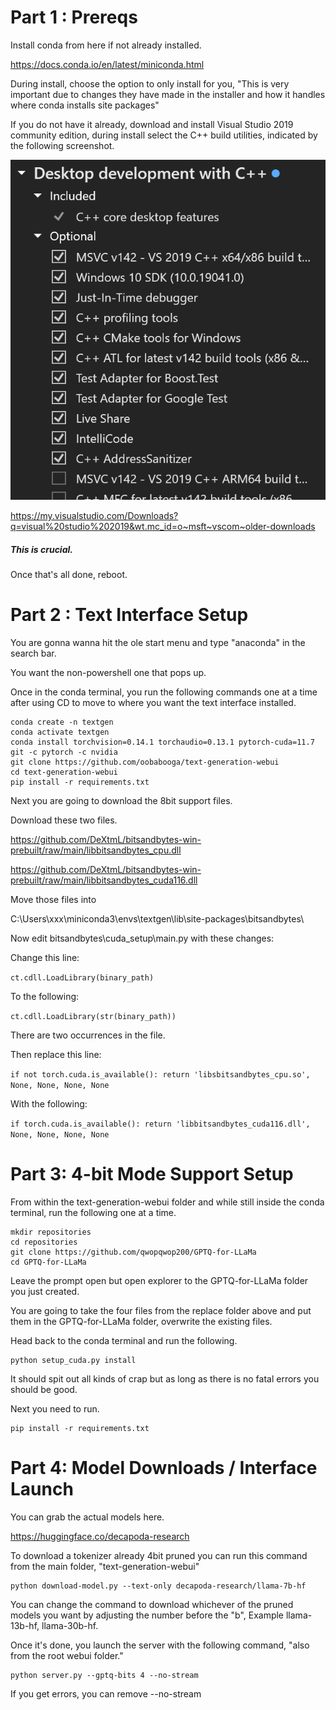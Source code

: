 # Part 1 : Prereqs

Install conda from here if not already installed.

https://docs.conda.io/en/latest/miniconda.html

During install, choose the option to only install for you, "This is very important due to changes they have made in the installer and how it handles where conda installs site packages"

If you do not have it already, download and install Visual Studio 2019 community edition, during install select the C++ build utilities, indicated by the following screenshot.

![C++_Build](images/image.png)

https://my.visualstudio.com/Downloads?q=visual%20studio%202019&wt.mc_id=o~msft~vscom~older-downloads

##### This is crucial.

Once that's all done, reboot.

# Part 2 : Text Interface Setup

You are gonna wanna hit the ole start menu and type "anaconda" in the search bar. 

You want the non-powershell one that pops up.

Once in the conda terminal, you run the following commands one at a time after using CD to move to where you want the text interface installed.

```
conda create -n textgen
conda activate textgen
conda install torchvision=0.14.1 torchaudio=0.13.1 pytorch-cuda=11.7 git -c pytorch -c nvidia
git clone https://github.com/oobabooga/text-generation-webui
cd text-generation-webui
pip install -r requirements.txt
```

Next you are going to download the 8bit support files.

Download these two files.

https://github.com/DeXtmL/bitsandbytes-win-prebuilt/raw/main/libbitsandbytes_cpu.dll

https://github.com/DeXtmL/bitsandbytes-win-prebuilt/raw/main/libbitsandbytes_cuda116.dll

Move those files into 

C:\Users\xxx\miniconda3\envs\textgen\lib\site-packages\bitsandbytes\

Now edit bitsandbytes\cuda_setup\main.py with these changes:

Change this line:

```ct.cdll.LoadLibrary(binary_path)```
 
To the following:
 
```ct.cdll.LoadLibrary(str(binary_path))```

There are two occurrences in the file.

Then replace this line:
 
```if not torch.cuda.is_available(): return 'libsbitsandbytes_cpu.so', None, None, None, None```

With the following:

```if torch.cuda.is_available(): return 'libbitsandbytes_cuda116.dll', None, None, None, None```

# Part 3: 4-bit Mode Support Setup

From within the text-generation-webui folder and while still inside the conda terminal, run the following one at a time.

```
mkdir repositories
cd repositories
git clone https://github.com/qwopqwop200/GPTQ-for-LLaMa
cd GPTQ-for-LLaMa
```

Leave the prompt open but open explorer to the GPTQ-for-LLaMa folder you just created.

You are going to take the four files from the replace folder above and put them in the GPTQ-for-LLaMa folder, overwrite the existing files.

Head back to the conda terminal and run the following.

```
python setup_cuda.py install
```

It should spit out all kinds of crap but as long as there is no fatal errors you should be good.

Next you need to run.

```
pip install -r requirements.txt
```

# Part 4: Model Downloads / Interface Launch

You can grab the actual models here.

https://huggingface.co/decapoda-research

To download a tokenizer already 4bit pruned you can run this command from the main folder, "text-generation-webui"

```
python download-model.py --text-only decapoda-research/llama-7b-hf
```

You can change the command to download whichever of the pruned models you want by adjusting the number before the "b", Example llama-13b-hf, llama-30b-hf.

Once it's done, you launch the server with the following command, "also from the root webui folder."

```
python server.py --gptq-bits 4 --no-stream
```

If you get errors, you can remove --no-stream
